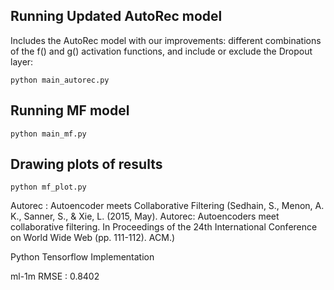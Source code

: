 
## Running Updated AutoRec model
Includes the AutoRec model with our improvements: different combinations of the f() and g() activation functions, and include 
or exclude the Dropout layer:
```
python main_autorec.py
```

## Running MF model
```
python main_mf.py
```

## Drawing plots of results
```
python mf_plot.py
```






Autorec : Autoencoder meets Collaborative Filtering
(Sedhain, S., Menon, A. K., Sanner, S., & Xie, L. (2015, May). Autorec: Autoencoders meet collaborative filtering. In Proceedings of the 24th International Conference on World Wide Web (pp. 111-112). ACM.)

Python Tensorflow Implementation

ml-1m RMSE : 0.8402



